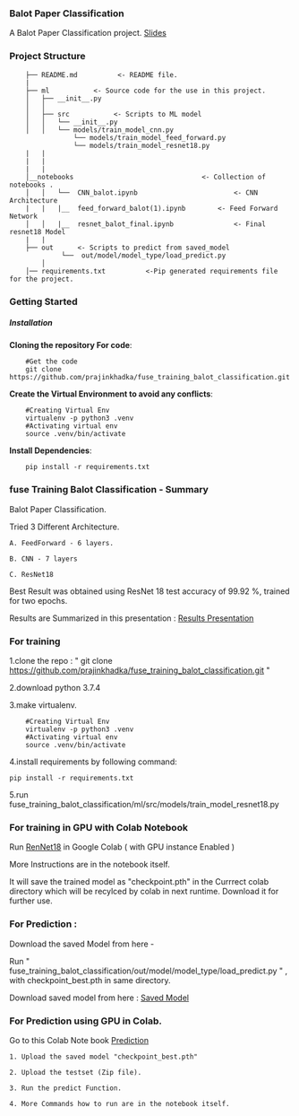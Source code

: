 ### Balot Paper Classification
A Balot Paper Classification project.   [Slides](https://docs.google.com/presentation/d/1NMILVamP5lZrXM_Bpj1k-pMxski7NXC-Zz2LvRPVcVM/edit?usp=sharing)

### Project Structure

	
		├── README.md          <- README file.
		|              
		├── ml		     <- Source code for the use in this project.
		│   ├── __init__.py
		│   │
		│   ├── src	          <- Scripts to ML model
		│   │   └── __init__.py	 
		│   │   └── models/train_model_cnn.py       
                    └── models/train_model_feed_forward.py
                    └── models/train_model_resnet18.py
		|   | 
		|   |
		|   |
		│__notebooks      		                    <- Collection of notebooks .
		│   │   └──  CNN_balot.ipynb	                    <- CNN Architecture
		|   |   |__  feed_forward_balot(1).ipynb	    <- Feed Forward Network
		│   │   |__  resnet_balot_final.ipynb	            <- Final resnet18 Model
		|   |
		├── out      <- Scripts to predict from saved_model
                 └──  out/model/model_type/load_predict.py 
            │         
		│── requirements.txt          <-Pip generated requirements file for the project.
		

### Getting Started

##### Installation

**Cloning the repository For code**:
    
		#Get the code 		    
		git clone https://github.com/prajinkhadka/fuse_training_balot_classification.git

**Create the Virtual Environment to avoid any conflicts**:
 
		#Creating Virtual Env
		virtualenv -p python3 .venv
		#Activating virtual env
		source .venv/bin/activate 
 
**Install Dependencies**:

		pip install -r requirements.txt 


### fuse Training Balot Classification - Summary

Balot Paper Classification.

Tried 3 Different Architecture.

    A. FeedForward - 6 layers.

    B. CNN - 7 layers 

    C. ResNet18

Best Result was obtained using ResNet 18 test accuracy of 99.92 %, trained for two epochs.

Results are Summarized in this presentation : [Results Presentation](https://docs.google.com/presentation/d/1NMILVamP5lZrXM_Bpj1k-pMxski7NXC-Zz2LvRPVcVM/edit#slide=id.g806adcd27f_0_89)


### For training 

1.clone  the repo : " git clone https://github.com/prajinkhadka/fuse_training_balot_classification.git "

2.download python 3.7.4

3.make virtualenv.

		#Creating Virtual Env
		virtualenv -p python3 .venv
		#Activating virtual env
		source .venv/bin/activate 
 
4.install requirements by following command:

    pip install -r requirements.txt

5.run fuse_training_balot_classification/ml/src/models/train_model_resnet18.py


### For training in GPU with Colab Notebook

Run [RenNet18](https://colab.research.google.com/drive/1m1Bg_4D1-U3PorB87vX5lqmeUCuv9TIL) in Google Colab ( with GPU instance Enabled )

More Instructions are in the notebook itself.

It will save the trained model as "checkpoint.pth" in the Currrect colab directory which will be recylced by colab in next runtime. Download it for further use.


### For Prediction :

Download the saved Model from here - 

Run " fuse_training_balot_classification/out/model/model_type/load_predict.py " , with checkpoint_best.pth in same directory.

Download saved model from here : [Saved Model](https://drive.google.com/open?id=1JUQwy_v7KpSGxzzw3SlRynT8Zre5Ov3f)

### For Prediction using GPU in Colab.

Go to this Colab Note book [Prediction](https://colab.research.google.com/drive/1l1WLh7OxbWFCd9I-u5IyYn_tVx0e-LZ1#scrollTo=bf8ICTQMiMuz)

    1. Upload the saved model "checkpoint_best.pth"
    
    2. Upload the testset (Zip file).
    
    3. Run the predict Function.
    
    4. More Commands how to run are in the notebook itself.

